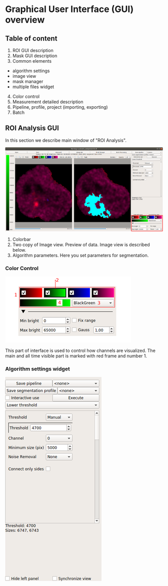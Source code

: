 # Graphical User Interface (GUI) overview


## Table of content

1.   ROI GUI description
2.   Mask GUI description
3.   Common elements
  * algorithm settings 
  * image view
  * mask manager 
  * multiple files widget
  
4.   Color control
5.   Measurement detailed description
6.   Pipeline, profile, project (importing, exporting) 
7.   Batch 


## ROI Analysis GUI

In this section we describe main window of "ROI Analysis".


![main window](images/main_window.png)

1.   Colorbar
2.   Two copy of Image view. Preview of data. Image view is described below. 
3.   Algorithm parameters. Here you set parameters for segmentation.   

### Color Control

![color control image](images/channel_control.png)

This part of interface is used to control how channels are visualized.
The main and all time visible part is marked with red frame and number 1.

### Algorithm settings widget

![algorithm properties](images/algorithm_control.png)

[comment]: <> (pandoc -t html -s -o tutorial-chromosome1.html --css pandoc.css -M pagetitle:"Chromosome 1 territory analysis"  tutorial-chromosome1.md)
